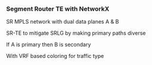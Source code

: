 ### Segment Router TE with NetworkX
SR MPLS network with dual data planes A & B

SR-TE to mitigate SRLG by making primary paths diverse

If A is primary then B is secondary

With VRF based coloring for traffic type

